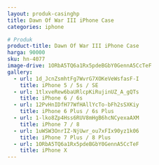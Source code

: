 ```yaml
---
layout: produk-casinghp
title: Dawn Of War III iPhone Case
categories: iphone

# Produk
product-title: Dawn Of War III iPhone Case
harga: 90000
sku: hn-4077
image-drive: 1ORbA5TQ6a1Rx5pdeBGbY0GennA5CcTeF
gallery:
  - url: 1d_JcnZsmhtFg7WvrG7XOKeVeWsfasF-I
    title: iPhone 5 / 5s / SE
  - url: 1tlxveRew6baURlcpKiRujinUZ_A_gQTs
    title: iPhone 6 / 6s
  - url: 12PvHnIDfH77WfHAllYcTo-bFh2sSXKiy
    title: iPhone 6 Plus / 6s Plus
  - url: 1-lko8Zp4Hss6RUV8mHgB6hcNCyexaAXM
    title: iPhone 7 / 8
  - url: 1uWSW3OnrIZ-NjUwr_ou7xFIx90yz1k06
    title: iPhone 7 Plus / 8 Plus
  - url: 1ORbA5TQ6a1Rx5pdeBGbY0GennA5CcTeF
    title: iPhone X
---
```

